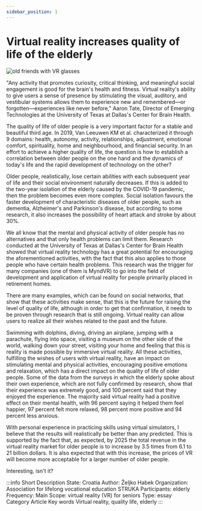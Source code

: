 ```yaml
---
sidebar_position: 1
---
```


# Virtual reality increases quality of life of the elderly

![old friends with VR glasses](/./../static/img/png/Virtual_reality_elderly.png)

"Any activity that promotes curiosity, critical thinking, and meaningful social engagement is good for the brain's health and fitness. Virtual reality's ability to give users a sense of presence by stimulating the visual, auditory, and vestibular systems allows them to experience new and remembered—or forgotten—experiences like never before,"  Aaron Tate, Director of Emerging Technologies at the University of Texas at Dallas's Center for Brain Health.

The quality of life of older people is a very important factor for a stable and beautiful third age. In 2019, Van Leeuwen KM et al. characterized it through 9 domains: health, autonomy, activity, relationships, adjustment, emotional comfort, spirituality, home and neighbourhood, and financial security. In an effort to achieve a higher quality of life, the question is how to establish a correlation between older people on the one hand and the dynamics of today's life and the rapid development of technology on the other?

Older people, realistically, lose certain abilities with each subsequent year of life and their social environment naturally decreases. If this is added to the two-year isolation of the elderly caused by the COVID-19 pandemic, then the problem becomes even more complex. Social isolation favours the faster development of characteristic diseases of older people, such as dementia, Alzheimer's and Parkinson's disease, but according to some research, it also increases the possibility of heart attack and stroke by about 30%.

We all know that the mental and physical activity of older people has no alternatives and that only health problems can limit them. Research conducted at the University of Texas at Dallas's Center for Brain Health showed that virtual reality technology has a great potential for encouraging the aforementioned activities, with the fact that this also applies to those people who have certain health problems. This research was the trigger for many companies (one of them is MyndVR) to go into the field of development and application of virtual reality for people primarily placed in retirement homes.

There are many examples, which can be found on social networks, that show that these activities make sense, that this is the future for raising the level of quality of life, although in order to get that confirmation, it needs to be proven through research that is still ongoing. Virtual reality can allow users to realize all their wishes related to the past and the future.

Swimming with dolphins, diving, driving an airplane, jumping with a parachute, flying into space, visiting a museum on the other side of the world, walking down your street, visiting your home and feeling that this is reality is made possible by immersive virtual reality. All these activities, fulfilling the wishes of users with virtual reality, have an impact on stimulating mental and physical activities, encouraging positive emotions and relaxation, which has a direct impact on the quality of life of older people.
Some of the data from the surveys in which the elderly spoke about their own experience, which are not fully confirmed by research, show that their experience was extremely good, and 100 percent said that they enjoyed the experience. The majority said virtual reality had a positive effect on their mental health, with 96 percent saying it helped them feel happier, 97 percent felt more relaxed, 98 percent more positive and 94 percent less anxious.

With personal experience in practicing skills using virtual simulators, I believe that the results will realistically be better than any predicted. This is supported by the fact that, as expected, by 2025 the total revenue in the virtual reality market for older people is to increase by 3.5 times from 6.1 to 21 billion dollars. It is also expected that with this increase, the prices of VR will become more acceptable for a larger number of older people.

Interesting, isn't it?

:::info Short Description
State: Croatia
Author: Željko Habek
Organization: Association for lifelong vocational education STRUKA
Participants: elderly
Frequency: 
Main Scope: virtual reality (VR) for seniors
Type: essay
Category 	Article
Key words 	Virtual reality, quality life, elderly 
:::